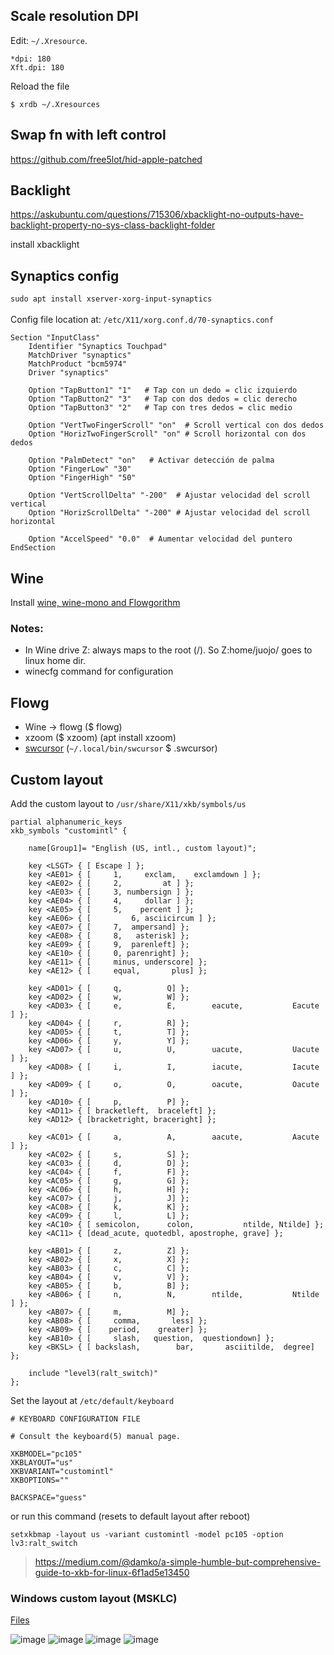 ## Scale resolution DPI

Edit: `~/.Xresource`.
```
*dpi: 180
Xft.dpi: 180
```

Reload the file

``` 
$ xrdb ~/.Xresources
```

## Swap fn with left control

https://github.com/free5lot/hid-apple-patched


## Backlight

https://askubuntu.com/questions/715306/xbacklight-no-outputs-have-backlight-property-no-sys-class-backlight-folder

install xbacklight

## Synaptics config

`sudo apt install xserver-xorg-input-synaptics`
<br>
<br>
Config file location at: `/etc/X11/xorg.conf.d/70-synaptics.conf`

```
Section "InputClass"
    Identifier "Synaptics Touchpad"
    MatchDriver "synaptics"
    MatchProduct "bcm5974"
    Driver "synaptics"

    Option "TapButton1" "1"   # Tap con un dedo = clic izquierdo
    Option "TapButton2" "3"   # Tap con dos dedos = clic derecho
    Option "TapButton3" "2"   # Tap con tres dedos = clic medio

    Option "VertTwoFingerScroll" "on"  # Scroll vertical con dos dedos
    Option "HorizTwoFingerScroll" "on" # Scroll horizontal con dos dedos

    Option "PalmDetect" "on"   # Activar detección de palma
    Option "FingerLow" "30"
    Option "FingerHigh" "50"

    Option "VertScrollDelta" "-200"  # Ajustar velocidad del scroll vertical
    Option "HorizScrollDelta" "-200" # Ajustar velocidad del scroll horizontal

    Option "AccelSpeed" "0.0"  # Aumentar velocidad del puntero
EndSection
```
## Wine

Install [wine, wine-mono and Flowgorithm](https://github.com/emanuele/flowgorithm_linux?tab=readme-ov-file)

### Notes:
* In Wine drive Z: always maps to the root (/). So Z:home/juojo/ goes to linux home dir.
* winecfg command for configuration

## Flowg

* Wine -> flowg ($ flowg)
* xzoom ($ xzoom) (apt install xzoom)
* [swcursor](https://github.com/andykitchen/swcursor/) (`~/.local/bin/swcursor` $ .swcursor)

## Custom layout

Add the custom layout to `/usr/share/X11/xkb/symbols/us`
```
partial alphanumeric_keys
xkb_symbols "customintl" {

    name[Group1]= "English (US, intl., custom layout)";

    key <LSGT> { [ Escape ] };
    key <AE01> { [	   1,     exclam,    exclamdown ] };
    key <AE02> { [	   2,         at ] };
    key <AE03> { [	   3, numbersign ] };
    key <AE04> { [	   4,     dollar ] };
    key <AE05> { [	   5,    percent ] };
    key <AE06> { [         6, asciicircum ] };
    key <AE07> { [	   7,  ampersand] };
    key <AE08> { [	   8,   asterisk] };
    key <AE09> { [	   9,  parenleft] };
    key <AE10> { [	   0, parenright] };
    key <AE11> { [     minus, underscore] };
    key <AE12> { [     equal,       plus] };

    key <AD01> { [	   q,          Q] };
    key <AD02> { [	   w,          W] };
    key <AD03> { [	   e,          E,        eacute,           Eacute ] };
    key <AD04> { [	   r,          R] };
    key <AD05> { [	   t,          T] };
    key <AD06> { [	   y,          Y] };
    key <AD07> { [	   u,          U,        uacute,           Uacute ] };
    key <AD08> { [	   i,          I,        iacute,           Iacute ] };
    key <AD09> { [	   o,          O,        oacute,           Oacute ] };
    key <AD10> { [	   p,          P] };
    key <AD11> { [ bracketleft,  braceleft] };
    key <AD12> { [bracketright, braceright] };

    key <AC01> { [	   a,          A,        aacute,           Aacute ] };
    key <AC02> { [	   s,          S] };
    key <AC03> { [	   d,          D] };
    key <AC04> { [	   f,          F] };
    key <AC05> { [	   g,          G] };
    key <AC06> { [	   h,          H] };
    key <AC07> { [	   j,          J] };
    key <AC08> { [	   k,          K] };
    key <AC09> { [	   l,          L] };
    key <AC10> { [ semicolon,      colon,           ntilde, Ntilde] };
    key <AC11> { [dead_acute, quotedbl, apostrophe, grave] };

    key <AB01> { [	   z,          Z] };
    key <AB02> { [	   x,          X] };
    key <AB03> { [	   c,          C] };
    key <AB04> { [	   v,          V] };
    key <AB05> { [	   b,          B] };
    key <AB06> { [	   n,          N,        ntilde,           Ntilde ] };
    key <AB07> { [	   m,          M] };
    key <AB08> { [     comma,       less] };
    key <AB09> { [    period,    greater] };
    key <AB10> { [     slash,   question,  questiondown] };
    key <BKSL> { [ backslash,        bar,       asciitilde,  degree] };

    include "level3(ralt_switch)"
};
```
Set the layout at `/etc/default/keyboard`
```
# KEYBOARD CONFIGURATION FILE

# Consult the keyboard(5) manual page.

XKBMODEL="pc105"
XKBLAYOUT="us"
XKBVARIANT="customintl"
XKBOPTIONS=""

BACKSPACE="guess"
```

or run this command (resets to default layout after reboot)

```setxkbmap -layout us -variant customintl -model pc105 -option lv3:ralt_switch```

> https://medium.com/@damko/a-simple-humble-but-comprehensive-guide-to-xkb-for-linux-6f1ad5e13450

### Windows custom layout (MSKLC)

[Files](https://github.com/Juojo/dotfiles/tree/master/Windows%20Custom%20Layout%20(MSKLC))

![image](https://github.com/user-attachments/assets/86bb3b07-a975-4cf2-b37d-6617977c25f0)
![image](https://github.com/user-attachments/assets/43748109-4b5c-43fc-84e8-7293ff6b67cd)
![image](https://github.com/user-attachments/assets/97ef56ae-c33d-4f3e-ab8d-39e82fc4e9b8)
![image](https://github.com/user-attachments/assets/eed87f20-86fa-4ff3-a6ce-5d955559bdec)
